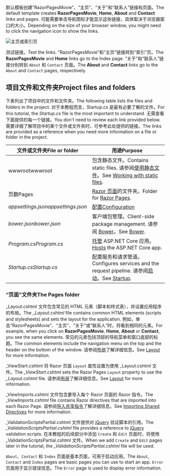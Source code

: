 <span data-ttu-id="e9ae4-101">默认模板创建“RazorPagesMovie”、“主页”、“关于”和“联系人”链接和页面。</span><span class="sxs-lookup"><span data-stu-id="e9ae4-101">The default template creates **RazorPagesMovie**, **Home**, **About** and **Contact** links and pages.</span></span> <span data-ttu-id="e9ae4-102">可能需要单击导航图标才能显示这些链接，具体取决于浏览器窗口的大小。</span><span class="sxs-lookup"><span data-stu-id="e9ae4-102">Depending on the size of your browser window, you might need to click the navigation icon to show the links.</span></span>

![主页或索引页](../../tutorials/razor-pages/razor-pages-start/_static/home2.png)

<span data-ttu-id="e9ae4-104">测试链接。</span><span class="sxs-lookup"><span data-stu-id="e9ae4-104">Test the links.</span></span> <span data-ttu-id="e9ae4-105">“RazorPagesMovie”和“主页”链接转到“索引”页。</span><span class="sxs-lookup"><span data-stu-id="e9ae4-105">The **RazorPagesMovie** and **Home** links go to the Index page.</span></span> <span data-ttu-id="e9ae4-106">“关于”和“联系人”链接分别转到 `About` 和 `Contact` 页面。</span><span class="sxs-lookup"><span data-stu-id="e9ae4-106">The **About** and **Contact** links go to the `About` and `Contact` pages, respectively.</span></span>

## <a name="project-files-and-folders"></a><span data-ttu-id="e9ae4-107">项目文件和文件夹</span><span class="sxs-lookup"><span data-stu-id="e9ae4-107">Project files and folders</span></span>

<span data-ttu-id="e9ae4-108">下表列出了项目中的文件和文件夹。</span><span class="sxs-lookup"><span data-stu-id="e9ae4-108">The following table lists the files and folders in the project.</span></span> <span data-ttu-id="e9ae4-109">对于本教程而言，Startup.cs 是最有必要了解的文件。</span><span class="sxs-lookup"><span data-stu-id="e9ae4-109">For this tutorial, the *Startup.cs* file is the most important to understand.</span></span> <span data-ttu-id="e9ae4-110">无需查看下面提供的每一个链接。</span><span class="sxs-lookup"><span data-stu-id="e9ae4-110">You don't need to review each link provided below.</span></span> <span data-ttu-id="e9ae4-111">需要详细了解项目中的某个文件或文件夹时，可参考此处提供的链接。</span><span class="sxs-lookup"><span data-stu-id="e9ae4-111">The links are provided as a reference when you need more information on a file or folder in the project.</span></span>

| <span data-ttu-id="e9ae4-112">文件或文件夹</span><span class="sxs-lookup"><span data-stu-id="e9ae4-112">File or folder</span></span>              | <span data-ttu-id="e9ae4-113">用途</span><span class="sxs-lookup"><span data-stu-id="e9ae4-113">Purpose</span></span> |
| ----------------- | ------------ | 
| <span data-ttu-id="e9ae4-114">wwwroot</span><span class="sxs-lookup"><span data-stu-id="e9ae4-114">wwwroot</span></span> | <span data-ttu-id="e9ae4-115">包含静态文件。</span><span class="sxs-lookup"><span data-stu-id="e9ae4-115">Contains static files.</span></span> <span data-ttu-id="e9ae4-116">请参阅[使用静态文件](xref:fundamentals/static-files)。</span><span class="sxs-lookup"><span data-stu-id="e9ae4-116">See [Working with static files](xref:fundamentals/static-files).</span></span> |
| <span data-ttu-id="e9ae4-117">页数</span><span class="sxs-lookup"><span data-stu-id="e9ae4-117">Pages</span></span> | <span data-ttu-id="e9ae4-118">[Razor 页面](xref:mvc/razor-pages/index)的文件夹。</span><span class="sxs-lookup"><span data-stu-id="e9ae4-118">Folder for [Razor Pages](xref:mvc/razor-pages/index).</span></span> | 
| <span data-ttu-id="e9ae4-119">*appsettings.json*</span><span class="sxs-lookup"><span data-stu-id="e9ae4-119">*appsettings.json*</span></span> | [<span data-ttu-id="e9ae4-120">配置</span><span class="sxs-lookup"><span data-stu-id="e9ae4-120">Configuration</span></span>](xref:fundamentals/configuration/index) |
| <span data-ttu-id="e9ae4-121">*bower.json*</span><span class="sxs-lookup"><span data-stu-id="e9ae4-121">*bower.json*</span></span> | <span data-ttu-id="e9ae4-122">客户端包管理。</span><span class="sxs-lookup"><span data-stu-id="e9ae4-122">Client-side package management.</span></span> <span data-ttu-id="e9ae4-123">请参阅 [Bower](xref:client-side/bower)。</span><span class="sxs-lookup"><span data-stu-id="e9ae4-123">See [Bower](xref:client-side/bower).</span></span>|
| <span data-ttu-id="e9ae4-124">*Program.cs*</span><span class="sxs-lookup"><span data-stu-id="e9ae4-124">*Program.cs*</span></span> | <span data-ttu-id="e9ae4-125">[托管](xref:fundamentals/hosting) ASP.NET Core 应用。</span><span class="sxs-lookup"><span data-stu-id="e9ae4-125">[Hosts](xref:fundamentals/hosting) the ASP.NET Core app.</span></span>|
| <span data-ttu-id="e9ae4-126">*Startup.cs*</span><span class="sxs-lookup"><span data-stu-id="e9ae4-126">*Startup.cs*</span></span> | <span data-ttu-id="e9ae4-127">配置服务和请求管道。</span><span class="sxs-lookup"><span data-stu-id="e9ae4-127">Configures services and the request pipeline.</span></span> <span data-ttu-id="e9ae4-128">请参阅[启动](xref:fundamentals/startup)。</span><span class="sxs-lookup"><span data-stu-id="e9ae4-128">See [Startup](xref:fundamentals/startup).</span></span>|

### <a name="the-pages-folder"></a><span data-ttu-id="e9ae4-129">“页面”文件夹</span><span class="sxs-lookup"><span data-stu-id="e9ae4-129">The Pages folder</span></span>

<span data-ttu-id="e9ae4-130">_Layout.cshtml 文件包含常见的 HTML 元素（脚本和样式表），并设置应用程序的布局。</span><span class="sxs-lookup"><span data-stu-id="e9ae4-130">The *_Layout.cshtml* file contains common HTML elements (scripts and stylesheets) and sets the layout for the application.</span></span> <span data-ttu-id="e9ae4-131">例如，单击“RazorPagesMovie”、“主页”、“关于”或“联系人”时，将看到相同的元素。</span><span class="sxs-lookup"><span data-stu-id="e9ae4-131">For example, when you click on **RazorPagesMovie**, **Home**, **About** or **Contact**, you see the same elements.</span></span> <span data-ttu-id="e9ae4-132">常见的元素包括顶部的导航菜单和窗口底部的标题。</span><span class="sxs-lookup"><span data-stu-id="e9ae4-132">The common elements include the navigation menu on the top and the header on the bottom of the window.</span></span> <span data-ttu-id="e9ae4-133">请参阅[布局](xref:mvc/views/layout)了解详细信息。</span><span class="sxs-lookup"><span data-stu-id="e9ae4-133">See [Layout](xref:mvc/views/layout) for more information.</span></span>

<span data-ttu-id="e9ae4-134">_ViewStart.cshtml 将 Razor 页面 `Layout` 属性设置为使用 _Layout.cshtml 文件。</span><span class="sxs-lookup"><span data-stu-id="e9ae4-134">The *_ViewStart.cshtml* sets the Razor Pages `Layout` property to use the *_Layout.cshtml* file.</span></span> <span data-ttu-id="e9ae4-135">请参阅[布局](xref:mvc/views/layout)了解详细信息。</span><span class="sxs-lookup"><span data-stu-id="e9ae4-135">See [Layout](xref:mvc/views/layout) for more information.</span></span>

<span data-ttu-id="e9ae4-136">_ViewImports.cshtml 文件包含要导入每个 Razor 页面的 Razor 指令。</span><span class="sxs-lookup"><span data-stu-id="e9ae4-136">The *_ViewImports.cshtml* file contains Razor directives that are imported into each Razor Page.</span></span> <span data-ttu-id="e9ae4-137">请参阅[导入共享指令](xref:mvc/views/layout#importing-shared-directives)了解详细信息。</span><span class="sxs-lookup"><span data-stu-id="e9ae4-137">See [Importing Shared Directives](xref:mvc/views/layout#importing-shared-directives) for more information.</span></span>

<span data-ttu-id="e9ae4-138">_ValidationScriptsPartial.cshtml 文件提供对 [jQuery](https://jquery.com/) 验证脚本的引用。</span><span class="sxs-lookup"><span data-stu-id="e9ae4-138">The *_ValidationScriptsPartial.cshtml* file provides a reference to [jQuery](https://jquery.com/) validation scripts.</span></span> <span data-ttu-id="e9ae4-139">在本教程的后续部分中添加 `Create` 和 `Edit` 页面时，将使用 _ValidationScriptsPartial.cshtml 文件。</span><span class="sxs-lookup"><span data-stu-id="e9ae4-139">When we add `Create` and `Edit` pages later in the tutorial, the *_ValidationScriptsPartial.cshtml* file will be used.</span></span>

<span data-ttu-id="e9ae4-140">`About`、`Contact` 和 `Index` 页面是基本页面，可用于启动应用。</span><span class="sxs-lookup"><span data-stu-id="e9ae4-140">The `About`, `Contact` and `Index` pages are basic pages you can use to start an app.</span></span> <span data-ttu-id="e9ae4-141">`Error` 页面用于显示错误信息。</span><span class="sxs-lookup"><span data-stu-id="e9ae4-141">The `Error` page is used to display error information.</span></span>